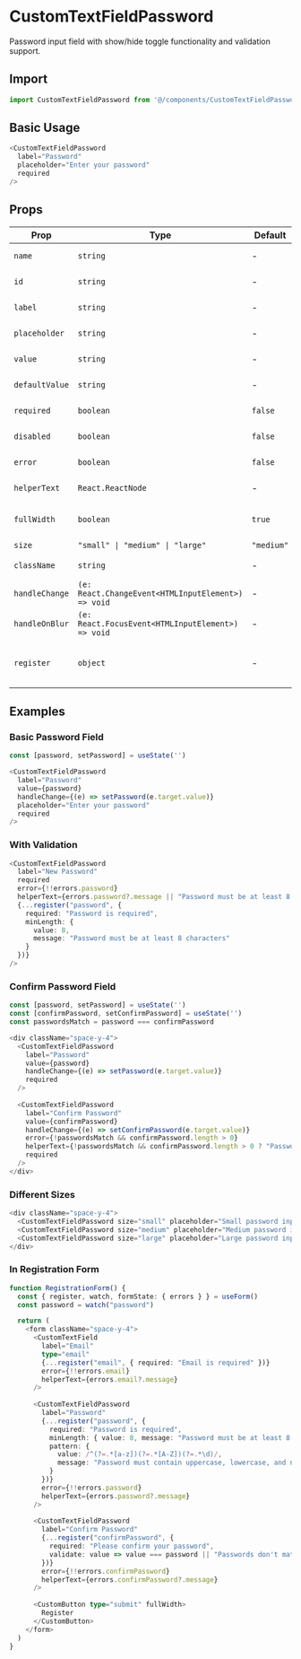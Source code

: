 
# CustomTextFieldPassword

Password input field with show/hide toggle functionality and validation support.

## Import

```typescript
import CustomTextFieldPassword from '@/components/CustomTextFieldPassword'
```

## Basic Usage

```typescript
<CustomTextFieldPassword
  label="Password"
  placeholder="Enter your password"
  required
/>
```

## Props

| Prop | Type | Default | Description |
|------|------|---------|-------------|
| `name` | `string` | - | Input name attribute |
| `id` | `string` | - | Input ID attribute |
| `label` | `string` | - | Label text above input |
| `placeholder` | `string` | - | Placeholder text |
| `value` | `string` | - | Controlled value |
| `defaultValue` | `string` | - | Default/initial value |
| `required` | `boolean` | `false` | Mark field as required |
| `disabled` | `boolean` | `false` | Disable the input |
| `error` | `boolean` | `false` | Show error state |
| `helperText` | `React.ReactNode` | - | Help text below input |
| `fullWidth` | `boolean` | `true` | Take full width of container |
| `size` | `"small" \| "medium" \| "large"` | `"medium"` | Input size |
| `className` | `string` | - | Additional CSS classes |
| `handleChange` | `(e: React.ChangeEvent<HTMLInputElement>) => void` | - | Change handler |
| `handleOnBlur` | `(e: React.FocusEvent<HTMLInputElement>) => void` | - | Blur handler |
| `register` | `object` | - | React Hook Form register object |

## Examples

### Basic Password Field
```typescript
const [password, setPassword] = useState('')

<CustomTextFieldPassword
  label="Password"
  value={password}
  handleChange={(e) => setPassword(e.target.value)}
  placeholder="Enter your password"
  required
/>
```

### With Validation
```typescript
<CustomTextFieldPassword
  label="New Password"
  required
  error={!!errors.password}
  helperText={errors.password?.message || "Password must be at least 8 characters"}
  {...register("password", {
    required: "Password is required",
    minLength: {
      value: 8,
      message: "Password must be at least 8 characters"
    }
  })}
/>
```

### Confirm Password Field
```typescript
const [password, setPassword] = useState('')
const [confirmPassword, setConfirmPassword] = useState('')
const passwordsMatch = password === confirmPassword

<div className="space-y-4">
  <CustomTextFieldPassword
    label="Password"
    value={password}
    handleChange={(e) => setPassword(e.target.value)}
    required
  />
  
  <CustomTextFieldPassword
    label="Confirm Password"
    value={confirmPassword}
    handleChange={(e) => setConfirmPassword(e.target.value)}
    error={!passwordsMatch && confirmPassword.length > 0}
    helperText={!passwordsMatch && confirmPassword.length > 0 ? "Passwords don't match" : ""}
    required
  />
</div>
```

### Different Sizes
```typescript
<div className="space-y-4">
  <CustomTextFieldPassword size="small" placeholder="Small password input" />
  <CustomTextFieldPassword size="medium" placeholder="Medium password input" />
  <CustomTextFieldPassword size="large" placeholder="Large password input" />
</div>
```

### In Registration Form
```typescript
function RegistrationForm() {
  const { register, watch, formState: { errors } } = useForm()
  const password = watch("password")

  return (
    <form className="space-y-4">
      <CustomTextField
        label="Email"
        type="email"
        {...register("email", { required: "Email is required" })}
        error={!!errors.email}
        helperText={errors.email?.message}
      />
      
      <CustomTextFieldPassword
        label="Password"
        {...register("password", {
          required: "Password is required",
          minLength: { value: 8, message: "Password must be at least 8 characters" },
          pattern: {
            value: /^(?=.*[a-z])(?=.*[A-Z])(?=.*\d)/,
            message: "Password must contain uppercase, lowercase, and number"
          }
        })}
        error={!!errors.password}
        helperText={errors.password?.message}
      />
      
      <CustomTextFieldPassword
        label="Confirm Password"
        {...register("confirmPassword", {
          required: "Please confirm your password",
          validate: value => value === password || "Passwords don't match"
        })}
        error={!!errors.confirmPassword}
        helperText={errors.confirmPassword?.message}
      />
      
      <CustomButton type="submit" fullWidth>
        Register
      </CustomButton>
    </form>
  )
}
```
